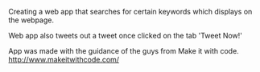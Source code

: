 Creating a web app that searches for certain keywords which displays on the webpage.

Web app also tweets out a tweet once clicked on the tab 'Tweet Now!'

App was made with the guidance of the guys from Make it with code. <http://www.makeitwithcode.com/>

